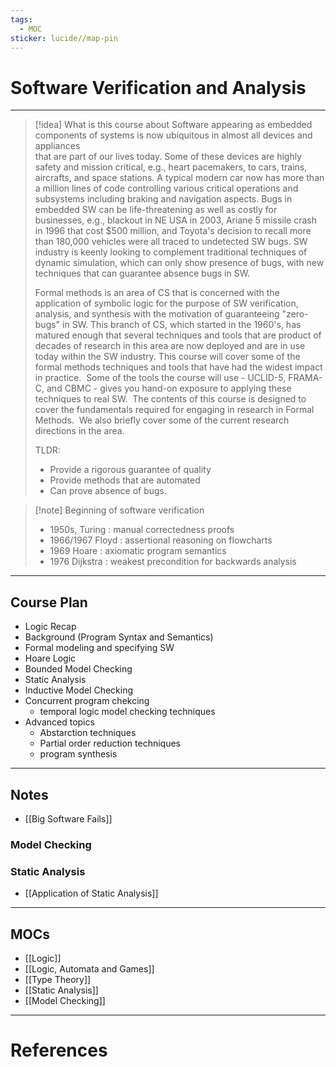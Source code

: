 ```yaml
---
tags:
  - MOC
sticker: lucide//map-pin
---
```

# Software Verification and Analysis
---

>[!idea] What is this course about
>Software appearing as embedded components of systems is now ubiquitous in almost all devices and appliances  
>that are part of our lives today. Some of these devices are highly safety and mission critical, e.g., heart pacemakers, to cars, trains, aircrafts, and space stations. A typical modern car now has more than a million lines of code controlling various critical operations and subsystems including braking and navigation aspects. Bugs in embedded SW can be life-threatening as well as costly for businesses, e.g., blackout in NE USA in 2003, Ariane 5 missile crash in 1996 that cost $500 million, and Toyota's decision to recall more than 180,000 vehicles were all traced to undetected SW bugs. SW industry is keenly looking to complement traditional techniques of dynamic simulation, which can only show presence of bugs, with new techniques that can guarantee absence bugs in SW.
>
>Formal methods is an area of CS that is concerned with the application of symbolic logic for the purpose of SW verification, analysis, and synthesis with the motivation of guaranteeing "zero-bugs" in SW. This branch of CS, which started in the 1960's, has matured enough that several techniques and tools that are product of decades of research in this area are now deployed and are in use today within the SW industry. This course will cover some of the formal methods techniques and tools that have had the widest impact in practice.  Some of the tools the course will use - UCLID-5, FRAMA-C, and CBMC - gives you hand-on exposure to applying these techniques to real SW.  The contents of this course is designed to cover the fundamentals required for engaging in research in Formal Methods.  We also briefly cover some of the current research directions in the area.
>
>TLDR:
>- Provide a rigorous guarantee of quality
>- Provide methods that are automated
>- Can prove absence of bugs.

>[!note] Beginning of software verification
>- 1950s, Turing : manual correctedness proofs
>- 1966/1967 Floyd : assertional reasoning on flowcharts
>- 1969 Hoare : axiomatic program semantics
>- 1976 Dijkstra : weakest precondition for backwards analysis

--- 
## Course Plan
- Logic Recap
- Background (Program Syntax and Semantics)
- Formal modeling and specifying SW
- Hoare Logic
- Bounded Model Checking
- Static Analysis
- Inductive Model Checking
- Concurrent program chekcing
	- temporal logic model checking techniques
- Advanced topics
	- Abstarction techniques
	- Partial order reduction techniques
	- program synthesis


---
## Notes

- [[Big Software Fails]]

### Model Checking

### Static Analysis
- [[Application of Static Analysis]]

--- 
## MOCs
- [[Logic]]
- [[Logic, Automata and Games]]
- [[Type Theory]]
- [[Static Analysis]]
- [[Model Checking]] 

---
# References